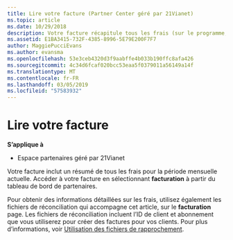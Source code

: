 ```yaml
---
title: Lire votre facture (Partner Center géré par 21Vianet)
ms.topic: article
ms.date: 10/29/2018
description: Votre facture récapitule tous les frais (sur le programme, les produits et les clients) du mois en cours. Accéder à votre facture à partir du tableau de bord du portail partenaires.
ms.assetid: E1BA3415-732F-4385-8996-5E79E200F7F7
author: MaggiePucciEvans
ms.author: evansma
ms.openlocfilehash: 53e3ceb4320d3f9aabffe4b033b190ffc8afa426
ms.sourcegitcommit: 4c34d6fcaf020bcc53eaa5f0379011a56149a14f
ms.translationtype: MT
ms.contentlocale: fr-FR
ms.lasthandoff: 03/05/2019
ms.locfileid: "57583932"
---
```

# <a name="read-your-bill"></a>Lire votre facture

**S’applique à**

-   Espace partenaires géré par 21Vianet


Votre facture inclut un résumé de tous les frais pour la période mensuelle actuelle. Accéder à votre facture en sélectionnant **facturation** à partir du tableau de bord de partenaires.

Pour obtenir des informations détaillées sur les frais, utilisez également les fichiers de réconciliation qui accompagne cet article, sur le **facturation** page. Les fichiers de réconciliation incluent l’ID de client et abonnement que vous utiliserez pour créer des factures pour vos clients. Pour plus d’informations, voir [Utilisation des fichiers de rapprochement](use-the-reconciliation-files.md).


 

 

 




